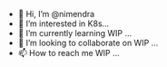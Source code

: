 - 👋 Hi, I’m @nimendra
- 👀 I’m interested in K8s...
- 🌱 I’m currently learning WIP ...
- 💞️ I’m looking to collaborate on WIP ...
- 📫 How to reach me WIP ...

<!---
nimendra/nimendra is a ✨ special ✨ repository because its `README.md` (this file) appears on your GitHub profile.
You can click the Preview link to take a look at your changes.
--->
